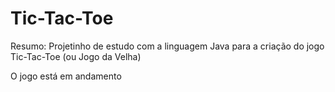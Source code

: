 # Tic-Tac-Toe

Resumo: Projetinho de estudo com a linguagem Java para a criação do jogo Tic-Tac-Toe (ou Jogo da Velha)

O jogo está em andamento
